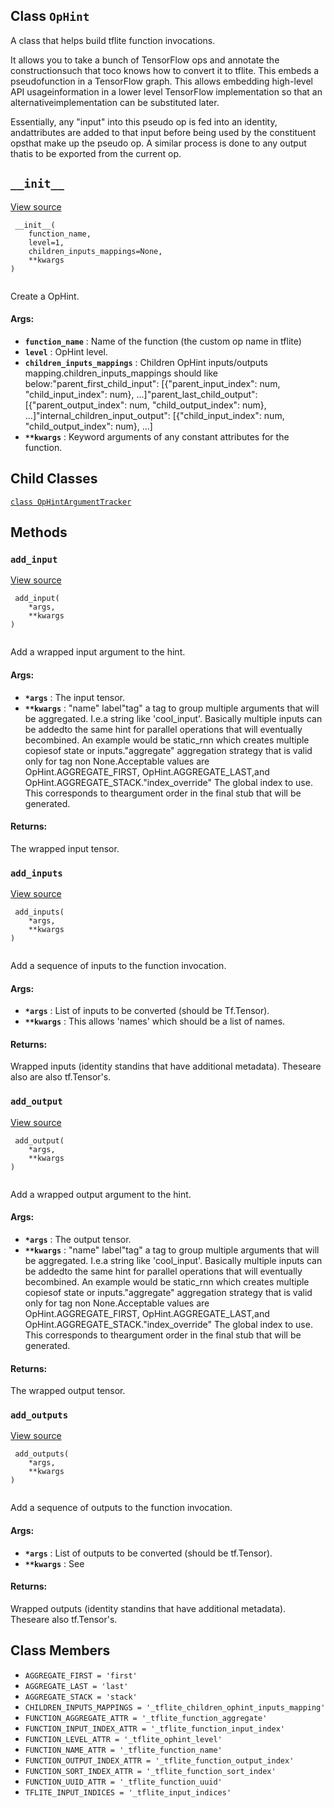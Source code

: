

## Class  `OpHint` 
A class that helps build tflite function invocations.

It allows you to take a bunch of TensorFlow ops and annotate the constructionsuch that toco knows how to convert it to tflite. This embeds a pseudofunction in a TensorFlow graph. This allows embedding high-level API usageinformation in a lower level TensorFlow implementation so that an alternativeimplementation can be substituted later.

Essentially, any "input" into this pseudo op is fed into an identity, andattributes are added to that input before being used by the constituent opsthat make up the pseudo op. A similar process is done to any output thatis to be exported from the current op.

##  `__init__` 
[View source](https://github.com/tensorflow/tensorflow/blob/r2.0/tensorflow/lite/python/op_hint.py#L308-L346)

```
 __init__(
    function_name,
    level=1,
    children_inputs_mappings=None,
    **kwargs
)
 
```

Create a OpHint.

#### Args:
- **`function_name`** : Name of the function (the custom op name in tflite)
- **`level`** : OpHint level.
- **`children_inputs_mappings`** : Children OpHint inputs/outputs mapping.children_inputs_mappings should like below:"parent_first_child_input":  [{"parent_input_index": num, "child_input_index": num}, ...]"parent_last_child_output":  [{"parent_output_index": num, "child_output_index": num}, ...]"internal_children_input_output":  [{"child_input_index": num, "child_output_index": num}, ...]
- **`**kwargs`** : Keyword arguments of any constant attributes for the function.


## Child Classes
[ `class OpHintArgumentTracker` ](https://tensorflow.google.cn/api_docs/python/tf/compat/v1/lite/OpHint/OpHintArgumentTracker)

## Methods


###  `add_input` 
[View source](https://github.com/tensorflow/tensorflow/blob/r2.0/tensorflow/lite/python/op_hint.py#L384-L404)

```
 add_input(
    *args,
    **kwargs
)
 
```

Add a wrapped input argument to the hint.

#### Args:
- **`*args`** : The input tensor.
- **`**kwargs`** :   "name" label"tag" a tag to group multiple arguments that will be aggregated. I.e.a string like 'cool_input'. Basically multiple inputs can be addedto the same hint for parallel operations that will eventually becombined. An example would be static_rnn which creates multiple copiesof state or inputs."aggregate" aggregation strategy that is valid only for tag non None.Acceptable values are OpHint.AGGREGATE_FIRST, OpHint.AGGREGATE_LAST,and OpHint.AGGREGATE_STACK."index_override" The global index to use. This corresponds to theargument order in the final stub that will be generated.


#### Returns:
The wrapped input tensor.

###  `add_inputs` 
[View source](https://github.com/tensorflow/tensorflow/blob/r2.0/tensorflow/lite/python/op_hint.py#L428-L444)

```
 add_inputs(
    *args,
    **kwargs
)
 
```

Add a sequence of inputs to the function invocation.

#### Args:
- **`*args`** : List of inputs to be converted (should be Tf.Tensor).
- **`**kwargs`** : This allows 'names' which should be a list of names.


#### Returns:
Wrapped inputs (identity standins that have additional metadata). Theseare also are also tf.Tensor's.

###  `add_output` 
[View source](https://github.com/tensorflow/tensorflow/blob/r2.0/tensorflow/lite/python/op_hint.py#L406-L426)

```
 add_output(
    *args,
    **kwargs
)
 
```

Add a wrapped output argument to the hint.

#### Args:
- **`*args`** : The output tensor.
- **`**kwargs`** :   "name" label"tag" a tag to group multiple arguments that will be aggregated. I.e.a string like 'cool_input'. Basically multiple inputs can be addedto the same hint for parallel operations that will eventually becombined. An example would be static_rnn which creates multiple copiesof state or inputs."aggregate" aggregation strategy that is valid only for tag non None.Acceptable values are OpHint.AGGREGATE_FIRST, OpHint.AGGREGATE_LAST,and OpHint.AGGREGATE_STACK."index_override" The global index to use. This corresponds to theargument order in the final stub that will be generated.


#### Returns:
The wrapped output tensor.

###  `add_outputs` 
[View source](https://github.com/tensorflow/tensorflow/blob/r2.0/tensorflow/lite/python/op_hint.py#L446-L462)

```
 add_outputs(
    *args,
    **kwargs
)
 
```

Add a sequence of outputs to the function invocation.

#### Args:
- **`*args`** : List of outputs to be converted (should be tf.Tensor).
- **`**kwargs`** : See


#### Returns:
Wrapped outputs (identity standins that have additional metadata). Theseare also tf.Tensor's.

## Class Members
-  `AGGREGATE_FIRST = 'first'`  []()
-  `AGGREGATE_LAST = 'last'`  []()
-  `AGGREGATE_STACK = 'stack'`  []()
-  `CHILDREN_INPUTS_MAPPINGS = '_tflite_children_ophint_inputs_mapping'`  []()
-  `FUNCTION_AGGREGATE_ATTR = '_tflite_function_aggregate'`  []()
-  `FUNCTION_INPUT_INDEX_ATTR = '_tflite_function_input_index'`  []()
-  `FUNCTION_LEVEL_ATTR = '_tflite_ophint_level'`  []()
-  `FUNCTION_NAME_ATTR = '_tflite_function_name'`  []()
-  `FUNCTION_OUTPUT_INDEX_ATTR = '_tflite_function_output_index'`  []()
-  `FUNCTION_SORT_INDEX_ATTR = '_tflite_function_sort_index'`  []()
-  `FUNCTION_UUID_ATTR = '_tflite_function_uuid'`  []()
-  `TFLITE_INPUT_INDICES = '_tflite_input_indices'`  []()
